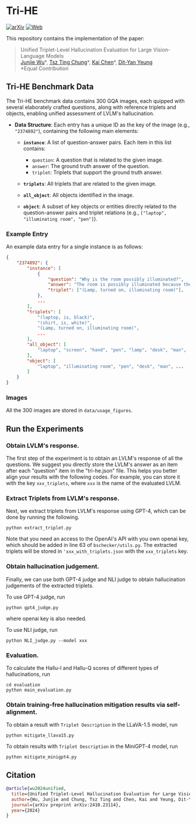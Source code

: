 # Tri-HE

[![arXiv](https://img.shields.io/badge/arXiv-2410.23114-b31b1b.svg?style=plastic)](https://arxiv.org/abs/2410.23114) [![Web](https://img.shields.io/badge/Web-Tri_HE-blue.svg?style=plastic)](https://kaichen1998.github.io/projects/tri-he/)

This repository contains the implementation of the paper:

> Unified Triplet-Level Hallucination Evaluation for Large Vision-Language Models <br>
> [Junjie Wu](https://wujunjie1998.github.io/)\*, [Tsz Ting Chung](https://ttchungc.github.io/)\*, [Kai Chen](https://kaichen1998.github.io)\*, [Dit-Yan Yeung](https://sites.google.com/view/dyyeung) <br>
> *Equal Contribution


## Tri-HE Benchmark Data

The Tri-HE benchmark data contains 300 GQA images, each quipped with several elaborately crafted questions, along with reference triplets and objects, enabling unified assessment of LVLM's hallucination.

- **Data Structure**: Each entry has a unique ID as the key of the image (e.g., `"2374892"`), containing the following main elements:
  - **`instance`**: A list of question-answer pairs. Each item in this list contains:
    - `question`: A question that is related to the given image.
    - `answer`: The ground truth answer of the question.
    - `triplet`: Triplets that support the ground truth answer. 
  - **`triplets`**: All triplets that are related to the given image.

  - **`all_object`**: All objects identified in the image.

  - **`object`**: A subset of key objects or entities directly related to the question-answer pairs and triplet relations (e.g., `["laptop", "illuminating room", "pen"]`).

### Example Entry

An example data entry for a single instance is as follows:

```json
{
    "2374892": {
        "instance": [
            {
                "question": "Why is the room possibly illuminated?",
                "answer": "The room is possibly illuminated because there is a lamp turned on that is lighting the area.",
                "triplet": ["(Lamp, turned on, illuminating room)"],
            },
            ...
        ],
        "triplets": [
            "(laptop, is, black)",
            "(shirt, is, white)",
            "(Lamp, turned on, illuminating room)",
            ...
        ],
        "all_object": [
            "laptop", "screen", "hand", "pen", "lamp", "desk", "man", ...
        ],
        "object": [
            "laptop", "illuminating room", "pen", "desk", "man", ...
        ]
    }
}
```

### Images
All the 300 images are stored in `data/usage_figures`.

## Run the Experiments

### Obtain LVLM's response.
The first step of the experiment is to obtain an LVLM's response of all the questions. We suggest you directly store the LVLM's answer as an item after each "question" item in the "tri-he.json" file. This helps you better align your results with the following codes. For example, you can store it with the key `xxx_triplets`, where `xxx` is the name of the evaluated LVLM.

### Extract Triplets from LVLM's response.
Next, we extract triplets from LVLM's response using GPT-4, which can be done by running the following.

```
python extract_triplet.py
```
Note that you need an access to the OpenAI's API with you own openai key, which should be added in line 63 of `bschecker/utils.py`. The extracted triplets will be stored in `'xxx_with_triplets.json` with the `xxx_triplets` key.

### Obtain hallucination judgement.

Finally, we can use both GPT-4 judge and NLI judge to obtain hallucination judgements of the extracted triplets.

To use GPT-4 judge, run
```
python gpt4_judge.py
```
where openai key is also needed.

To use NLI judge, run
```
python NLI_judge.py --model xxx
```

### Evaluation.
To calculate the Hallu-I and Hallu-Q scores of different types of hallucinations, run
```
cd evaluation
python main_evaluation.py
```
### Obtain training-free hallucination mitigation results via self-alignment.
To obtain a result with `Triplet Description` in the LLaVA-1.5 model, run
```
python mitigate_llava15.py
```

To obtain results with `Triplet Description` in the MiniGPT-4 model, run
```
python mitigate_minigpt4.py
```

## Citation

```bibtex
@article{wu2024unified,
  title={Unified Triplet-Level Hallucination Evaluation for Large Vision-Language Models},
  author={Wu, Junjie and Chung, Tsz Ting and Chen, Kai and Yeung, Dit-Yan},
  journal={arXiv preprint arXiv:2410.23114},
  year={2024}
}
```
